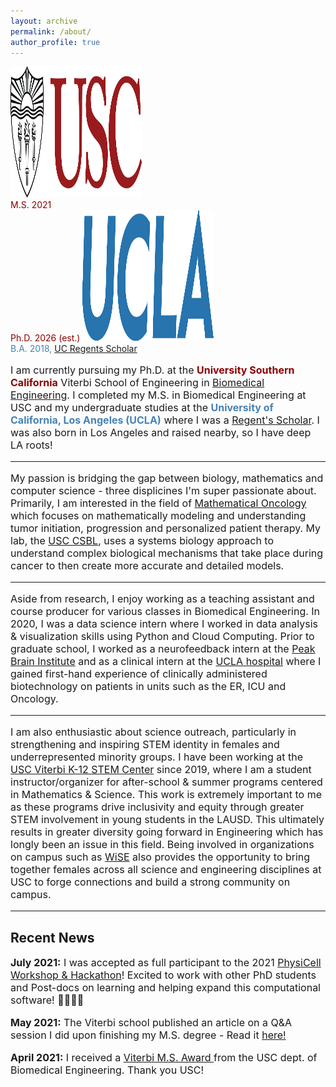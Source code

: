 ```yaml
---
layout: archive
permalink: /about/
author_profile: true
---
```


<img src="/images/uscMono.png" alt="usc_logo" width="210" height="210">
<br>
<font color="darkred">  M.S. 2021 </font>
<br>
<font color="darkred">  Ph.D. 2026 (est.) </font>


<img src="/images/ucla.png" alt="ucla_logo" width="210" height="210">
<br>
<font color="steelblue"> B.A. 2018, <a href="https://www.rssla.org/prospectivesold"> UC Regents Scholar </a> </font>



<p style="font-size:16px"> I am currently pursuing my Ph.D. at the <b><font color="darkred">University Southern California</font></b> Viterbi School of Engineering in <a href="https://bme.usc.edu/">Biomedical Engineering</a>. I completed my M.S. in Biomedical Engineering at USC and my undergraduate studies at the <b><font color="steelblue">University of California, Los Angeles (UCLA)</font></b> where I was a <a href="https://prospective-ugstudents-ucla.academicworks.com/opportunities/284">Regent's Scholar</a>. I was also born in Los Angeles and raised nearby, so I have deep LA roots!
<hr>
<p style="font-size:16px">My passion is bridging the gap between biology, mathematics and computer science - three displicines I'm super passionate about. Primarily, I am interested in the field of <a href="http://mathematical-oncology.org">Mathematical Oncology</a> which focuses on mathematically modeling and understanding tumor initiation, progression and personalized patient therapy. My lab, the <a href="http://csbl.usc.edu/"> USC CSBL</a>, uses a systems biology approach to understand complex biological mechanisms that take place during cancer to then create more accurate and detailed models.
</p>
<hr>
<p style="font-size:16px">Aside from research, I enjoy working as a teaching assistant and course producer for various classes in Biomedical Engineering. In 2020, I was a data science intern where I worked in data analysis & visualization skills using Python and Cloud Computing. Prior to graduate school, I worked as a neurofeedback intern at the <a href="http://peakbraininstitute.com/">Peak Brain Institute</a> and as a clinical intern at the <a href="https://www.uclahealth.org/reagan/">UCLA hospital</a> where I gained first-hand experience of clinically administered biotechnology on patients in units such as the ER, ICU and Oncology. </p>
<hr>
<p style="font-size:16px"> I am also enthusiastic about science outreach, particularly in strengthening and inspiring STEM identity in females and underrepresented minority groups. I have been working at the <a href="https://viterbik12.usc.edu/"> USC Viterbi K-12 STEM Center</a> since 2019, where I am a student instructor/organizer for after-school & summer programs centered in Mathematics & Science. This work is extremely important to me as these programs drive inclusivity and equity through greater STEM involvement in young students in the LAUSD. This ultimately results in greater diversity going forward in Engineering which has longly been an issue in this field. Being involved in organizations on campus such as <a href="https://wise.usc.edu/">WiSE</a> also provides the opportunity to bring together females across all science and engineering disciplines at USC to forge connections and build a strong community on campus.</p>
<hr>

<h2 class="remove-whitespace">Recent News</h2>

<p style="font-size:16px"><b> July 2021:</b> I was accepted as full participant to the 2021 <a href="http://physicell.org/ws2021/">PhysiCell Workshop & Hackathon</a>! Excited to work with other PhD students and Post-docs on learning and helping expand this computational software! 🧫👩🏻‍💻 </p>
<p style="font-size:16px"><b> May 2021:</b> The Viterbi school published an article on a Q&A session I did upon finishing my M.S. degree - Read it <a href="https://viterbischool.usc.edu/news/2021/05/niki-tavakoli-biomedical-engineering-graduating-student-qa/">here!</a></p>
<p style="font-size:16px"><b> April 2021:</b> I received a <a href="https://viterbischool.usc.edu/news/2021/05/recognizing-excellence-2021-masters-awards-ceremony/"> Viterbi M.S. Award </a> from the USC dept. of Biomedical Engineering. Thank you USC! </p>
